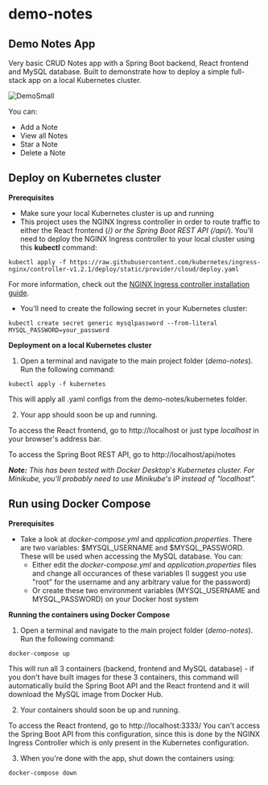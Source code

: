 # demo-notes
## Demo Notes App

Very basic CRUD Notes app with a Spring Boot backend, React frontend and MySQL database. Built to demonstrate how to deploy a simple full-stack app on a local Kubernetes cluster.

![DemoSmall](https://user-images.githubusercontent.com/15999515/178159863-bf0c7c8c-3bce-4591-a2c7-14ccef12ff00.png)

You can:
- Add a Note
- View all Notes
- Star a Note
- Delete a Note

## Deploy on Kubernetes cluster

**Prerequisites**
* Make sure your local Kubernetes cluster is up and running
* This project uses the NGINX Ingress controller in order to route traffic to either the React frontend (/*) or the Spring Boot REST API (/api/*). You'll need to deploy the NGINX Ingress controller to your local cluster using this **kubectl** command:

`kubectl apply -f https://raw.githubusercontent.com/kubernetes/ingress-nginx/controller-v1.2.1/deploy/static/provider/cloud/deploy.yaml`

For more information, check out the [NGINX Ingress controller installation guide](https://kubernetes.github.io/ingress-nginx/deploy/#quick-start).

* You'll need to create the following secret in your Kubernetes cluster:

`kubectl create secret generic mysqlpassword --from-literal MYSQL_PASSWORD=your_password`

**Deployment on a local Kubernetes cluster**
1. Open a terminal and navigate to the main project folder (*demo-notes*). Run the following command:

`kubectl apply -f kubernetes`

This will apply all .yaml configs from the demo-notes/kubernetes folder.

2. Your app should soon be up and running.

To access the React frontend, go to http://localhost or just type *localhost* in your browser's address bar.

To access the Spring Boot REST API, go to http://localhost/api/notes

***Note:** This has been tested with Docker Desktop's Kubernetes cluster. For Minikube, you'll probably need to use Minikube's IP instead of "localhost".*

## Run using Docker Compose

**Prerequisites**
* Take a look at *docker-compose.yml* and *application.properties*. There are two variables: $MYSQL_USERNAME and $MYSQL_PASSWORD. These will be used when accessing the MySQL database. You can:
    * Either edit the *docker-compose.yml* and *application.properties* files and change all occurances of these variables (I suggest you use "root" for the username and any arbitrary value for the password)
    * Or create these two environment variables (MYSQL_USERNAME and MYSQL_PASSWORD) on your Docker host system

**Running the containers using Docker Compose**

1. Open a terminal and navigate to the main project folder (*demo-notes*). Run the following command:

`docker-compose up`

This will run all 3 containers (backend, frontend and MySQL database) - if you don't have built images for these 3 containers, this command will automatically build the Spring Boot API and the React frontend and it will download the MySQL image from Docker Hub.

2. Your containers should soon be up and running.

To access the React frontend, go to http://localhost:3333/
You can't access the Spring Boot API from this configuration, since this is done by the NGINX Ingress Controller which is only present in the Kubernetes configuration.

3. When you're done with the app, shut down the containers using:

`docker-compose down`
